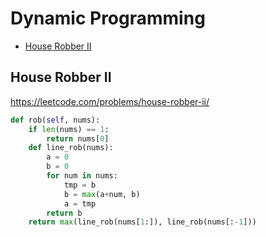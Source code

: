 # Dynamic Programming

+ [House Robber II](#house-robber-ii)

[comment]: <> (Stop)

## House Robber II

https://leetcode.com/problems/house-robber-ii/

```python
def rob(self, nums):
    if len(nums) == 1:
        return nums[0]
    def line_rob(nums):
        a = 0
        b = 0
        for num in nums:
            tmp = b
            b = max(a+num, b)
            a = tmp
        return b
    return max(line_rob(nums[1:]), line_rob(nums[:-1]))
```